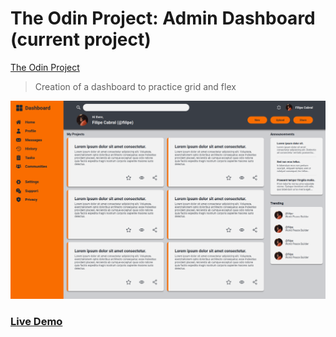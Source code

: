 # The Odin Project: Admin Dashboard (current project) 

[The Odin Project](https://www.theodinproject.com/lessons/node-path-intermediate-html-and-css-admin-dashboard)

> Creation of a dashboard to practice grid and flex  

![Dashboard screenshot](https://github.com/FilipeCabral97/admin-dashboard/blob/main/Screenshot.jpg)

### [Live Demo](https://filipecabral97.github.io/admin-dashboard/)
